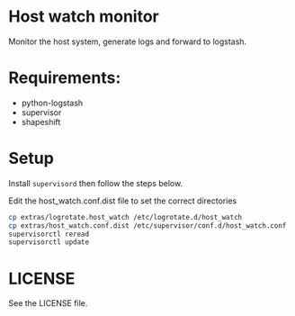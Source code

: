 Host watch monitor
==================
Monitor the host system, generate logs and forward to logstash.

# Requirements:
- python-logstash
- supervisor
- shapeshift

# Setup
Install `supervisord` then follow the steps below.

Edit the host_watch.conf.dist file to set the correct directories

```bash
cp extras/logrotate.host_watch /etc/logrotate.d/host_watch
cp extras/host_watch.conf.dist /etc/supervisor/conf.d/host_watch.conf
supervisorctl reread
supervisorctl update
```

# LICENSE
See the LICENSE file.
